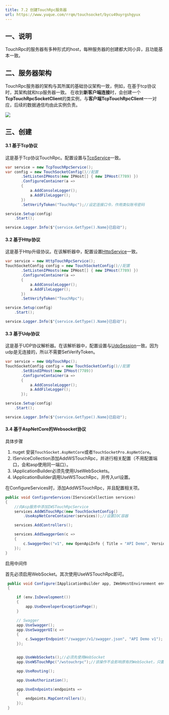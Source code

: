 ```yaml
---
title: 7.2 创建TouchRpc服务器
url: https://www.yuque.com/rrqm/touchsocket/bycu49uyrgshgyux
---
```


<a name="jyzSl"></a>

## 一、说明

TouchRpc的服务器有多种形式的host，每种服务器的创建都大同小异，且功能基本一致。

<a name="h50Dz"></a>

## 二、服务器架构

TouchRpc服务器的架构与其所属的基础协议架构一致，例如，在基于tcp协议时，其架构就和tcp服务器一致。
在收到**新客户端连接**时，会创建一个**TcpTouchRpcSocketClient**的类实例，与**客户端TcpTouchRpcClient**一一对应，后续的数据通信均由此实例负责。

![](..\assets\bycu49uyrgshgyux\1672055947759-de7ef9fc-c6d4-4c79-a865-2bdcc6c03804.jpeg)

<a name="sb5xa"></a>

## 三、创建

<a name="JgmHn"></a>

#### 3.1 基于Tcp协议

这是基于Tcp协议TouchRpc。配置设置与[TcpService](<..\二、Tcp组件\2.2 创建TcpService.md>)一致。

```csharp
var service = new TcpTouchRpcService();
var config = new TouchSocketConfig()//配置
       .SetListenIPHosts(new IPHost[] { new IPHost(7789) })
       .ConfigureContainer(a =>
       {
           a.AddConsoleLogger();
           a.AddFileLogger();
       })
       .SetVerifyToken("TouchRpc");//设定连接口令，作用类似账号密码

service.Setup(config)
    .Start();

service.Logger.Info($"{service.GetType().Name}已启动");
```

<a name="wuiMD"></a>

#### 3.2 基于Http协议

这是基于Http升级协议。在该解析器中，配置设置[HttpService](<..\五、HTTP组件\5.2 HttpService.md>)一致。

```csharp
var service = new HttpTouchRpcService();
TouchSocketConfig config = new TouchSocketConfig()//配置
       .SetListenIPHosts(new IPHost[] { new IPHost(7789) })
       .ConfigureContainer(a =>
       {
           a.AddConsoleLogger();
           a.AddFileLogger();
       })
       .SetVerifyToken("TouchRpc");

service.Setup(config)
    .Start();

service.Logger.Info($"{service.GetType().Name}已启动");
```

<a name="IAQ9G"></a>

#### 3.3 基于Udp协议

这是基于UDP协议解析器。在该解析器中，配置设置与[UdpSession](<..\三、Udp组件\3.2 UdpSession.md>)一致。因为udp是无连接的，所以不需要SetVerifyToken。

```csharp
var service = new UdpTouchRpc();
TouchSocketConfig config = new TouchSocketConfig()//配置
       .SetBindIPHost(new IPHost(7789))
       .ConfigureContainer(a =>
       {
           a.AddConsoleLogger();
           a.AddFileLogger();
       });

service.Setup(config)
    .Start();

service.Logger.Info($"{service.GetType().Name}已启动");
```

<a name="vW1M2"></a>

#### 3.4 基于AspNetCore的Websocket协议

具体步骤

1. nuget 安装`TouchSocket.AspNetCore`或者`TouchSocketPro.AspNetCore`。
2. IServiceCollection添加AddWSTouchRpc，并进行相关配置（不用配置端口，会和asp使用同一端口）。
3. IApplicationBuilder必须先使用UseWebSockets。
4. IApplicationBuilder调用UseWSTouchRpc，并传入url设置。

在ConfigureServices时，添加AddWSTouchRpc，并且配置相关项。

```csharp
public void ConfigureServices(IServiceCollection services)
{
    //向Asp服务中添加IWSTouchRpcService
    services.AddWSTouchRpc(new TouchSocketConfig()
        .UseAspNetCoreContainer(services));//设置IOC容器

    services.AddControllers();

    services.AddSwaggerGen(c =>
    {
        c.SwaggerDoc("v1", new OpenApiInfo { Title = "API Demo", Version = "v1" });
    });
}
```

启用中间件

首先必须启用WebSocket。其次使用UseWSTouchRpc即可。

```csharp
 public void Configure(IApplicationBuilder app, IWebHostEnvironment env)
 {

     if (env.IsDevelopment())
     {
         app.UseDeveloperExceptionPage();
     }

     // Swagger
     app.UseSwagger();
     app.UseSwaggerUI(c =>
     {
         c.SwaggerEndpoint("/swagger/v1/swagger.json", "API Demo v1");
     });


     app.UseWebSockets();//必须先使用WebSocket
     app.UseWSTouchRpc("/wstouchrpc");//该操作不会影响原有的WebSocket，只要url不同即可。

     app.UseRouting();

     app.UseAuthorization();

     app.UseEndpoints(endpoints =>
     {
         endpoints.MapControllers();
     });
 }
```

<a name="cmsde"></a>

##
